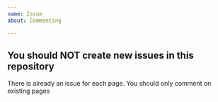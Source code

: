 ```yaml
---
name: Issue
about: Commenting

---
```


## You should NOT create new issues in this repository

There is already an issue for each page. You should only comment on existing pages